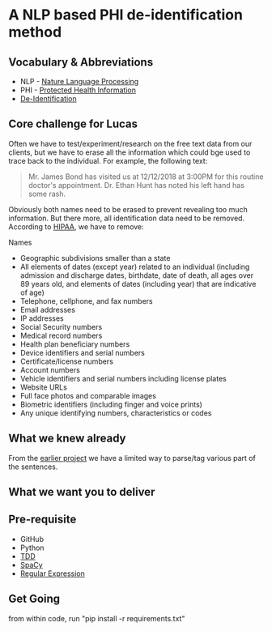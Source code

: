 # A NLP based PHI de-identification method

## Vocabulary & Abbreviations

* NLP - [Nature Language Processing](https://en.wikipedia.org/wiki/Natural_language_processing)
* PHI - [Protected Health Information](https://en.wikipedia.org/wiki/Protected_health_information)
* [De-Identification](https://en.wikipedia.org/wiki/De-identification) 

## Core challenge for Lucas

Often we have to test/experiment/research on the free text data from our clients, but we have to erase all the information which could bge used to trace back to the individual.  For example, the following text:

> Mr. James Bond has visited us at 12/12/2018 at 3:00PM for this routine doctor's appointment. Dr. Ethan Hunt has noted his left hand has some rash.

Obviously both names need to be erased to prevent revealing too much information. But there more, all identification data need to be removed. According to [HIPAA](https://en.wikipedia.org/wiki/Health_Insurance_Portability_and_Accountability_Act), we have to remove:

 Names
* Geographic subdivisions smaller than a state
* All elements of dates (except year) related to an individual (including admission and discharge dates, birthdate, date of death, all ages over 89 years old, and elements of dates (including year) that are indicative of age)
* Telephone, cellphone, and fax numbers
* Email addresses
* IP addresses
* Social Security numbers
* Medical record numbers
* Health plan beneficiary numbers
* Device identifiers and serial numbers
* Certificate/license numbers
* Account numbers
* Vehicle identifiers and serial numbers including license plates
* Website URLs
* Full face photos and comparable images
* Biometric identifiers (including finger and voice prints)
* Any unique identifying numbers, characteristics or codes

## What we knew already

From the [earlier project](nlp-react) we have a limited way to parse/tag various part of the sentences. 

## What we want you to deliver

## Pre-requisite

* GitHub
* Python
* [TDD](https://en.wikipedia.org/wiki/Test-driven_development)
* [SpaCy](https://spacy.io/)
* [Regular Expression](https://en.wikipedia.org/wiki/Regular_expression)

## Get Going

from within code, run "pip install -r requirements.txt"




